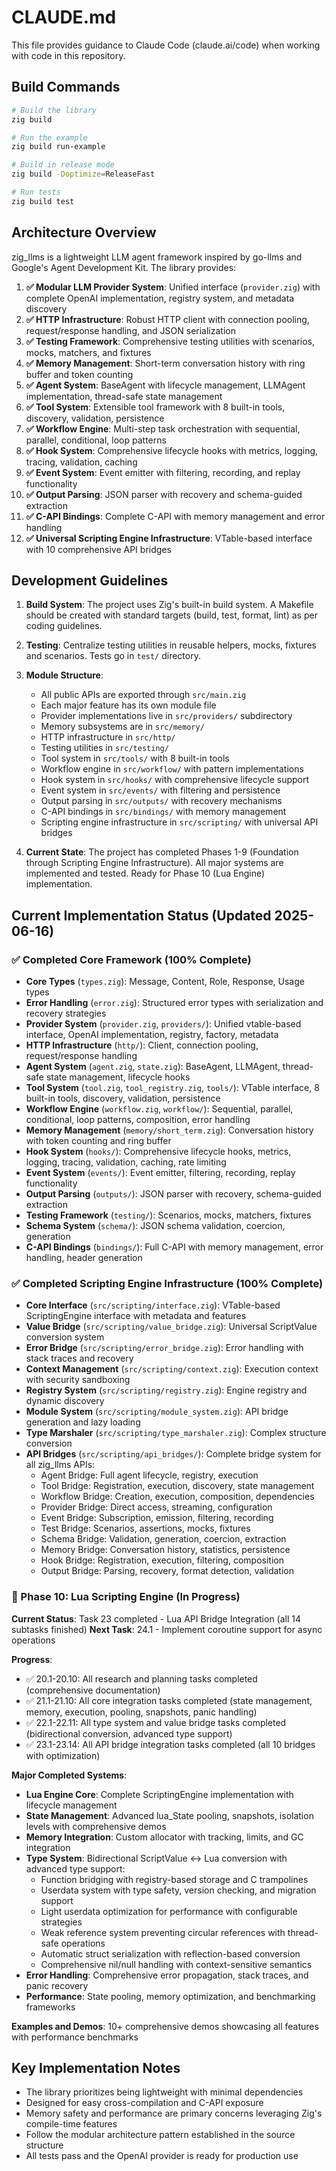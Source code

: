 # CLAUDE.md

This file provides guidance to Claude Code (claude.ai/code) when working with code in this repository.

## Build Commands

```bash
# Build the library
zig build

# Run the example
zig build run-example

# Build in release mode
zig build -Doptimize=ReleaseFast

# Run tests
zig build test
```

## Architecture Overview

zig_llms is a lightweight LLM agent framework inspired by go-llms and Google's Agent Development Kit. The library provides:

1. **✅ Modular LLM Provider System**: Unified interface (`provider.zig`) with complete OpenAI implementation, registry system, and metadata discovery
2. **✅ HTTP Infrastructure**: Robust HTTP client with connection pooling, request/response handling, and JSON serialization
3. **✅ Testing Framework**: Comprehensive testing utilities with scenarios, mocks, matchers, and fixtures  
4. **✅ Memory Management**: Short-term conversation history with ring buffer and token counting
5. **✅ Agent System**: BaseAgent with lifecycle management, LLMAgent implementation, thread-safe state management
6. **✅ Tool System**: Extensible tool framework with 8 built-in tools, discovery, validation, persistence
7. **✅ Workflow Engine**: Multi-step task orchestration with sequential, parallel, conditional, loop patterns
8. **✅ Hook System**: Comprehensive lifecycle hooks with metrics, logging, tracing, validation, caching
9. **✅ Event System**: Event emitter with filtering, recording, and replay functionality
10. **✅ Output Parsing**: JSON parser with recovery and schema-guided extraction
11. **✅ C-API Bindings**: Complete C-API with memory management and error handling
12. **✅ Universal Scripting Engine Infrastructure**: VTable-based interface with 10 comprehensive API bridges

## Development Guidelines

1. **Build System**: The project uses Zig's built-in build system. A Makefile should be created with standard targets (build, test, format, lint) as per coding guidelines.

2. **Testing**: Centralize testing utilities in reusable helpers, mocks, fixtures and scenarios. Tests go in `test/` directory.

3. **Module Structure**: 
   - All public APIs are exported through `src/main.zig`
   - Each major feature has its own module file
   - Provider implementations live in `src/providers/` subdirectory
   - Memory subsystems are in `src/memory/`
   - HTTP infrastructure in `src/http/`
   - Testing utilities in `src/testing/`
   - Tool system in `src/tools/` with 8 built-in tools
   - Workflow engine in `src/workflow/` with pattern implementations
   - Hook system in `src/hooks/` with comprehensive lifecycle support
   - Event system in `src/events/` with filtering and persistence
   - Output parsing in `src/outputs/` with recovery mechanisms
   - C-API bindings in `src/bindings/` with memory management
   - Scripting engine infrastructure in `src/scripting/` with universal API bridges

4. **Current State**: The project has completed Phases 1-9 (Foundation through Scripting Engine Infrastructure). All major systems are implemented and tested. Ready for Phase 10 (Lua Engine) implementation.

## Current Implementation Status (Updated 2025-06-16)

### ✅ Completed Core Framework (100% Complete)
- **Core Types** (`types.zig`): Message, Content, Role, Response, Usage types
- **Error Handling** (`error.zig`): Structured error types with serialization and recovery strategies
- **Provider System** (`provider.zig`, `providers/`): Unified vtable-based interface, OpenAI implementation, registry, factory, metadata
- **HTTP Infrastructure** (`http/`): Client, connection pooling, request/response handling
- **Agent System** (`agent.zig`, `state.zig`): BaseAgent, LLMAgent, thread-safe state management, lifecycle hooks
- **Tool System** (`tool.zig`, `tool_registry.zig`, `tools/`): VTable interface, 8 built-in tools, discovery, validation, persistence
- **Workflow Engine** (`workflow.zig`, `workflow/`): Sequential, parallel, conditional, loop patterns, composition, error handling
- **Memory Management** (`memory/short_term.zig`): Conversation history with token counting and ring buffer
- **Hook System** (`hooks/`): Comprehensive lifecycle hooks, metrics, logging, tracing, validation, caching, rate limiting
- **Event System** (`events/`): Event emitter, filtering, recording, replay functionality
- **Output Parsing** (`outputs/`): JSON parser with recovery, schema-guided extraction
- **Testing Framework** (`testing/`): Scenarios, mocks, matchers, fixtures
- **Schema System** (`schema/`): JSON schema validation, coercion, generation
- **C-API Bindings** (`bindings/`): Full C-API with memory management, error handling, header generation

### ✅ Completed Scripting Engine Infrastructure (100% Complete)
- **Core Interface** (`src/scripting/interface.zig`): VTable-based ScriptingEngine interface with metadata and features
- **Value Bridge** (`src/scripting/value_bridge.zig`): Universal ScriptValue conversion system
- **Error Bridge** (`src/scripting/error_bridge.zig`): Error handling with stack traces and recovery
- **Context Management** (`src/scripting/context.zig`): Execution context with security sandboxing
- **Registry System** (`src/scripting/registry.zig`): Engine registry and dynamic discovery
- **Module System** (`src/scripting/module_system.zig`): API bridge generation and lazy loading
- **Type Marshaler** (`src/scripting/type_marshaler.zig`): Complex structure conversion
- **API Bridges** (`src/scripting/api_bridges/`): Complete bridge system for all zig_llms APIs:
  - Agent Bridge: Full agent lifecycle, registry, execution
  - Tool Bridge: Registration, execution, discovery, state management
  - Workflow Bridge: Creation, execution, composition, dependencies
  - Provider Bridge: Direct access, streaming, configuration
  - Event Bridge: Subscription, emission, filtering, recording
  - Test Bridge: Scenarios, assertions, mocks, fixtures
  - Schema Bridge: Validation, generation, coercion, extraction
  - Memory Bridge: Conversation history, statistics, persistence
  - Hook Bridge: Registration, execution, filtering, composition
  - Output Bridge: Parsing, recovery, format detection, validation

### 🚧 Phase 10: Lua Scripting Engine (In Progress)
**Current Status**: Task 23 completed - Lua API Bridge Integration (all 14 subtasks finished)
**Next Task**: 24.1 - Implement coroutine support for async operations

**Progress**: 
- ✅ 20.1-20.10: All research and planning tasks completed (comprehensive documentation)
- ✅ 21.1-21.10: All core integration tasks completed (state management, memory, execution, pooling, snapshots, panic handling)
- ✅ 22.1-22.11: All type system and value bridge tasks completed (bidirectional conversion, advanced type support)
- ✅ 23.1-23.14: All API bridge integration tasks completed (all 10 bridges with optimization)

**Major Completed Systems**:
- **Lua Engine Core**: Complete ScriptingEngine implementation with lifecycle management
- **State Management**: Advanced lua_State pooling, snapshots, isolation levels with comprehensive demos
- **Memory Integration**: Custom allocator with tracking, limits, and GC integration
- **Type System**: Bidirectional ScriptValue ↔ Lua conversion with advanced type support:
  - Function bridging with registry-based storage and C trampolines
  - Userdata system with type safety, version checking, and migration support
  - Light userdata optimization for performance with configurable strategies
  - Weak reference system preventing circular references with thread-safe operations
  - Automatic struct serialization with reflection-based conversion
  - Comprehensive nil/null handling with context-sensitive semantics
- **Error Handling**: Comprehensive error propagation, stack traces, and panic recovery
- **Performance**: State pooling, memory optimization, and benchmarking frameworks

**Examples and Demos**: 10+ comprehensive demos showcasing all features with performance benchmarks

## Key Implementation Notes

- The library prioritizes being lightweight with minimal dependencies
- Designed for easy cross-compilation and C-API exposure
- Memory safety and performance are primary concerns leveraging Zig's compile-time features
- Follow the modular architecture pattern established in the source structure
- All tests pass and the OpenAI provider is ready for production use
